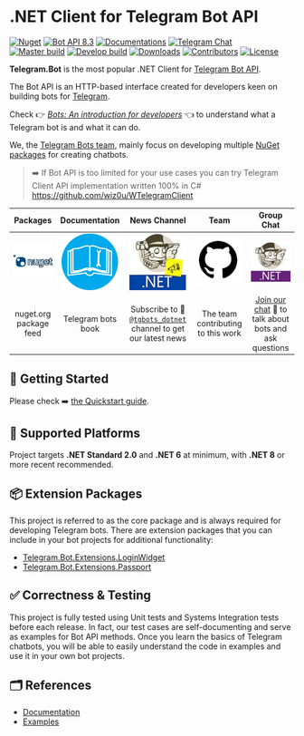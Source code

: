 # .NET Client for Telegram Bot API

[![Nuget](https://img.shields.io/nuget/vpre/Telegram.Bot.svg?label=Telegram.Bot&style=flat-square&color=d8b541)](https://www.nuget.org/packages/Telegram.Bot)
[![Bot API 8.3](https://img.shields.io/badge/Bot_API-8.3-f36caf.svg?style=flat-square)](https://core.telegram.org/bots/api)
[![Documentations](https://img.shields.io/badge/Documentations-Book-orange.svg?style=flat-square)](https://telegrambots.github.io/book/)
[![Telegram Chat](https://img.shields.io/badge/Support_Chat-Telegram-blue.svg?style=flat-square)](https://t.me/joinchat/B35YY0QbLfd034CFnvCtCA)  
[![Master build](https://img.shields.io/azure-devops/build/tgbots/14f9ab3f-313a-4339-8534-e8b96c7763cc/6?style=flat-square&label=master)](https://dev.azure.com/tgbots/Telegram.Bot/_build/latest?definitionId=6&branchName=master)
[![Develop build](https://img.shields.io/azure-devops/build/tgbots/14f9ab3f-313a-4339-8534-e8b96c7763cc/10/develop?style=flat-square&label=develop)](https://dev.azure.com/tgbots/Telegram.Bot/_build/latest?definitionId=10&branchName=develop)
[![Downloads](https://img.shields.io/nuget/dt/Telegram.Bot.svg?style=flat-square&label=Package%20Downloads)](https://www.nuget.org/packages/Telegram.Bot)
[![Contributors](https://img.shields.io/github/contributors/TelegramBots/Telegram.Bot.svg?style=flat-square&label=Contributors)](https://github.com/TelegramBots/Telegram.Bot/graphs/contributors)
[![License](https://img.shields.io/github/license/TelegramBots/telegram.bot.svg?style=flat-square&maxAge=2592000&label=License)](https://raw.githubusercontent.com/TelegramBots/telegram.bot/master/LICENSE)

**Telegram.Bot** is the most popular .NET Client for [Telegram Bot API].

The Bot API is an HTTP-based interface created for developers keen on building bots for [Telegram].

Check 👉 [_Bots: An introduction for developers_] 👈 to understand what a Telegram bot is and what it can do.

We, the [Telegram Bots team], mainly focus on developing multiple [NuGet packages] for creating chatbots.

> ➡️ If Bot API is too limited for your use cases you can try Telegram Client API implementation written 100% in C#
> <https://github.com/wiz0u/WTelegramClient>

|Packages|Documentation|News Channel|Team|Group Chat|
|:-----:|:-----------:|:----------:|:--:|:--------:|
| [![Packages](docs/logo-nuget.png)](https://www.nuget.org/packages/Telegram.Bot) | [![documentations](docs/logo-docs.png)](https://telegrambots.github.io/book/) | [![News Channel](docs/logo-channel.jpg)](https://t.me/s/tgbots_dotnet) | [![Team](docs/logo-gh.png)](https://github.com/orgs/TelegramBots/people) | [![Group Chat](docs/logo-chat.jpg)](https://t.me/joinchat/B35YY0QbLfd034CFnvCtCA) |
| nuget.org package feed | Telegram bots book | Subscribe to 📣 [`@tgbots_dotnet`] channel to get our latest news | The team contributing to this work | [Join our chat] 💬 to talk about bots and ask questions |

## 🔨 Getting Started

Please check ➡️ [the Quickstart guide].

## 🚧 Supported Platforms

Project targets **.NET Standard 2.0** and **.NET 6** at minimum, with **.NET 8** or more recent recommended.

## 📦 Extension Packages

This project is referred to as the core package and is always required for developing Telegram bots.
There are extension packages that you can include in your bot projects for additional functionality:

- [Telegram.Bot.Extensions.LoginWidget]
- [Telegram.Bot.Extensions.Passport]

## ✅ Correctness & Testing

This project is fully tested using Unit tests and Systems Integration tests before each release.
In fact, our test cases are self-documenting and serve as examples for Bot API methods.
Once you learn the basics of Telegram chatbots, you will be able to easily understand the code in examples and
use it in your own bot projects.

## 🗂 References

- [Documentation](https://telegrambots.github.io/book/)
- [Examples](https://github.com/TelegramBots/Telegram.Bot.Examples)

<!-- ---- -->

[Telegram Bot API]: https://core.telegram.org/bots/api
[Telegram]: https://www.telegram.org/
[_Bots: An introduction for developers_]: https://core.telegram.org/bots
[Telegram Bots team]: https://github.com/orgs/TelegramBots/people
[NuGet packages]: https://www.nuget.org/profiles/TelegramBots
[`@tgbots_dotnet`]: https://t.me/tgbots_dotnet
[Join our chat]: https://t.me/joinchat/B35YY0QbLfd034CFnvCtCA
[the Quickstart guide]: https://telegrambots.github.io/book/1/quickstart.html
[Telegram.Bot.Extensions.LoginWidget]: https://github.com/TelegramBots/Telegram.Bot.Extensions.LoginWidget
[Telegram.Bot.Extensions.Passport]: https://github.com/TelegramBots/Telegram.Bot.Extensions.Passport
